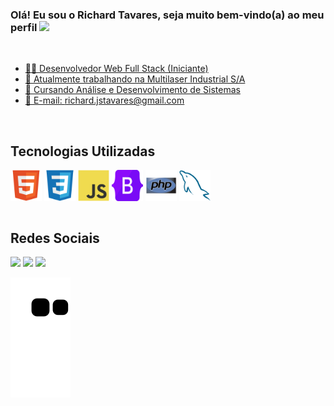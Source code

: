 ### Olá! Eu sou o Richard Tavares, seja muito bem-vindo(a) ao meu perfil <img src="https://media.giphy.com/media/hvRJCLFzcasrR4ia7z/giphy.gif" width="25px">
<a href="https://github.com/RichardTavares">
<br>
<div>

- 👨‍💻 Desenvolvedor Web Full Stack (Iniciante)
- 🚀 Atualmente trabalhando na Multilaser Industrial S/A
- 📝 Cursando Análise e Desenvolvimento de Sistemas
- 📧 E-mail: richard.jstavares@gmail.com
</div>

<div style="display: inline_block"><br>
<h2> Tecnologias Utilizadas </h2>
  <img align="center" alt="HTML" height="50" width="50" src="https://raw.githubusercontent.com/devicons/devicon/master/icons/html5/html5-original.svg">
  <img align="center" alt="CSS" height=50" width="50" src="https://raw.githubusercontent.com/devicons/devicon/master/icons/css3/css3-original.svg">
  <img align="center" alt="JS" height=50" width="50" src="https://raw.githubusercontent.com/devicons/devicon/master/icons/javascript/javascript-original.svg">
  <img align="center" alt="bootstrap" height=50" width="50" src="https://raw.githubusercontent.com/devicons/devicon/master/icons/bootstrap/bootstrap-original.svg">
  <img align="center" alt="PHP" height=50" width="50" src="https://raw.githubusercontent.com/devicons/devicon/master/icons/php/php-original.svg">
  <img align="center" alt="mysql" height=50" width="50" src="https://raw.githubusercontent.com/devicons/devicon/master/icons/mysql/mysql-original.svg">
<div>
<br>
<div>
<h2> Redes Sociais </h2>
  <a href="https://instagram.com/rjst.dev" target="_blank"><img src="https://img.shields.io/badge/-Instagram-%23E4405F?style=for-the-badge&logo=instagram&logoColor=white" target="_blank"></a>
  <a href = "mailto:richard.jstavares@gmail.com"><img src="https://img.shields.io/badge/-Gmail-%23333?style=for-the-badge&logo=gmail&logoColor=white" target="_blank"></a>
  <a href="https://www.linkedin.com/in/richard-tavares/" target="_blank"><img src="https://img.shields.io/badge/-LinkedIn-%230077B5?style=for-the-badge&logo=linkedin&logoColor=white" target="_blank"></a>

![Snake animation](https://github.com/RichardTavares/RichardTavares/blob/output/github-contribution-grid-snake.svg)

</div>
